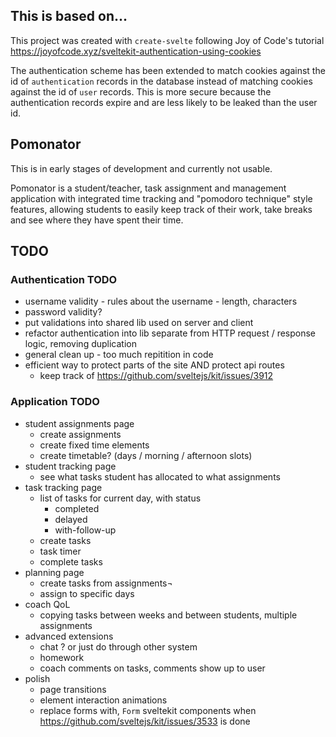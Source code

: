 ## This is based on...

This project was created with `create-svelte` following Joy of Code's tutorial https://joyofcode.xyz/sveltekit-authentication-using-cookies

The authentication scheme has been extended to match cookies against the id of `authentication` records in the database instead of matching cookies against the id of `user` records. This is more secure because the authentication records expire and are less likely to be leaked than the user id.

## Pomonator

This is in early stages of development and currently not usable. 

Pomonator is a student/teacher, task assignment and management application
with integrated time tracking and "pomodoro technique" style features, allowing
students to easily keep track of their work, take breaks and see where they have
spent their time.

## TODO

### Authentication TODO
- username validity - rules about the username - length, characters
- password validity?
- put validations into shared lib used on server and client
- refactor authentication into lib separate from HTTP request / response logic,
  removing duplication
- general clean up - too much repitition in code
- efficient way to protect parts of the site AND protect api routes
    - keep track of https://github.com/sveltejs/kit/issues/3912

### Application TODO
- student assignments page
    - create assignments
    - create fixed time elements
    - create timetable? (days / morning / afternoon slots)
- student tracking page
    - see what tasks student has allocated to what assignments
- task tracking page
    - list of tasks for current day, with status
        - completed
        - delayed
        - with-follow-up
    - create tasks
    - task timer
    - complete tasks
- planning page
    - create tasks from assignments¬
    - assign to specific days
- coach QoL
    - copying tasks between weeks and between students, multiple assignments
- advanced extensions
    - chat ? or just do through other system
    - homework
    - coach comments on tasks, comments show up to user
- polish
    - page transitions
    - element interaction animations
    - replace forms with, `Form` sveltekit components when https://github.com/sveltejs/kit/issues/3533 is done